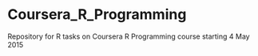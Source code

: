 # Coursera_R_Programming
Repository for R tasks on Coursera R Programming course
starting 4 May 2015
